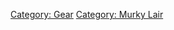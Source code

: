 [Category: Gear](Category:_Gear "wikilink") [Category: Murky
Lair](Category:_Murky_Lair "wikilink")
